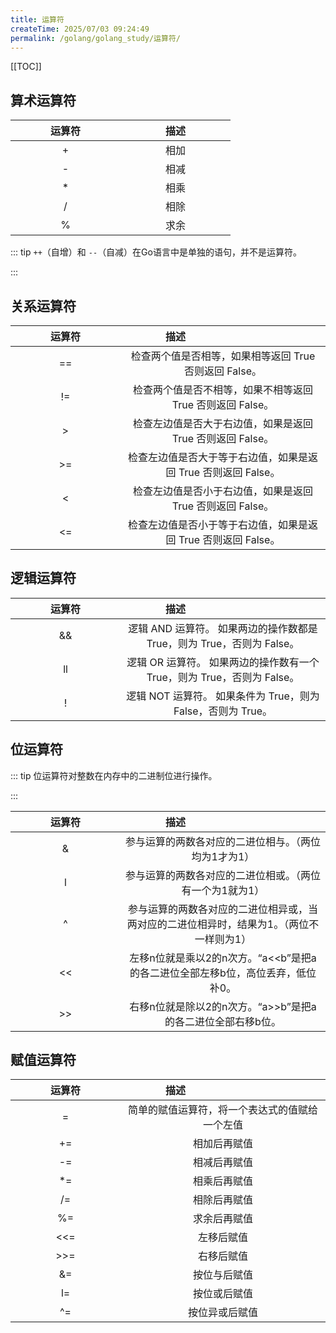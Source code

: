 ```yaml
---
title: 运算符
createTime: 2025/07/03 09:24:49
permalink: /golang/golang_study/运算符/
---
```



[[TOC]]


## 算术运算符

| <div style="width:10em">运算符</div> | <div style="width:10em">描述</div> |
| :----------------------------------: | :-------------------------------: |
|                  +                   |               相加                |
|                  -                   |               相减                |
|                  *                   |               相乘                |
|                  /                   |               相除                |
|                  %                   |               求余                |

::: tip `++`（自增）和 `--`（自减）在Go语言中是单独的语句，并不是运算符。
    
:::


## 关系运算符

| <div style="width:10em">运算符</div> |               <div style="width:10em">描述</div>                |
| :----------------------------------: | :------------------------------------------------------------: |
|                  ==                  |     检查两个值是否相等，如果相等返回 True 否则返回 False。     |
|                  !=                  |   检查两个值是否不相等，如果不相等返回 True 否则返回 False。   |
|                  >                   |   检查左边值是否大于右边值，如果是返回 True 否则返回 False。   |
|                  >=                  | 检查左边值是否大于等于右边值，如果是返回 True 否则返回 False。 |
|                  <                   |   检查左边值是否小于右边值，如果是返回 True 否则返回 False。   |
|                  <=                  | 检查左边值是否小于等于右边值，如果是返回 True 否则返回 False。 |



## 逻辑运算符

| <div style="width:10em">运算符</div> |                    <div style="width:10em">描述</div>                    |
| :----------------------------------: | :---------------------------------------------------------------------: |
|                  &&                  | 逻辑 AND 运算符。 如果两边的操作数都是 True，则为 True，否则为 False。  |
|                  ll                  | 逻辑 OR 运算符。 如果两边的操作数有一个 True，则为 True，否则为 False。 |
|                  !                   |      逻辑 NOT 运算符。 如果条件为 True，则为 False，否则为 True。       |


## 位运算符

::: tip 位运算符对整数在内存中的二进制位进行操作。
    
:::

| <div style="width:10em">运算符</div> |                            <div style="width:10em">描述</div>                             |
| :----------------------------------: | :--------------------------------------------------------------------------------------: |
|                  &                   |                   参与运算的两数各对应的二进位相与。（两位均为1才为1）                   |
|                  l                   |                 参与运算的两数各对应的二进位相或。（两位有一个为1就为1）                 |
|                  ^                   | 参与运算的两数各对应的二进位相异或，当两对应的二进位相异时，结果为1。（两位不一样则为1） |
|                  <<                  |      左移n位就是乘以2的n次方。“a<<b”是把a的各二进位全部左移b位，高位丢弃，低位补0。      |
|                  >>                  |               右移n位就是除以2的n次方。“a>>b”是把a的各二进位全部右移b位。                |


## 赋值运算符

| <div style="width:10em">运算符</div> |       <div style="width:10em">描述</div>        |
| :----------------------------------: | :--------------------------------------------: |
|                  =                   | 简单的赋值运算符，将一个表达式的值赋给一个左值 |
|                  +=                  |                  相加后再赋值                  |
|                  -=                  |                  相减后再赋值                  |
|                  *=                  |                  相乘后再赋值                  |
|                  /=                  |                  相除后再赋值                  |
|                  %=                  |                  求余后再赋值                  |
|                 <<=                  |                   左移后赋值                   |
|                 >>=                  |                   右移后赋值                   |
|                  &=                  |                  按位与后赋值                  |
|                  l=                  |                  按位或后赋值                  |
|                  ^=                  |                 按位异或后赋值                 |















